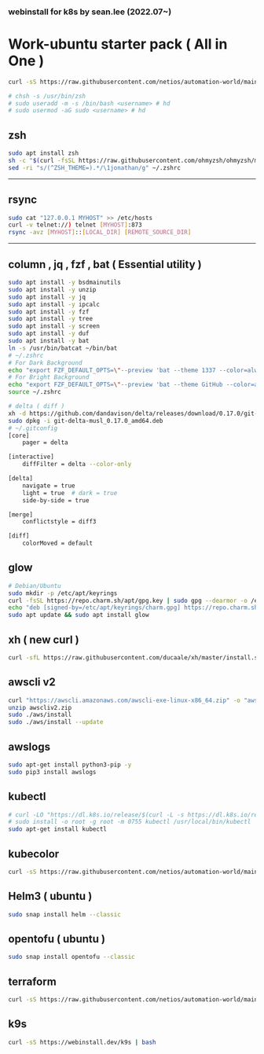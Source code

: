 ### webinstall for k8s by sean.lee (2022.07~)  

# Work-ubuntu starter pack ( All in One )
```bash
curl -sS https://raw.githubusercontent.com/netios/automation-world/main/k8s/ps_zsh.sh | bash

# chsh -s /usr/bin/zsh
# sudo useradd -m -s /bin/bash <username> # hd
# sudo usermod -aG sudo <username> # hd
```

## zsh
```bash
sudo apt install zsh
sh -c "$(curl -fsSL https://raw.githubusercontent.com/ohmyzsh/ohmyzsh/master/tools/install.sh)"
sed -ri "s/(^ZSH_THEME=).*/\1jonathan/g" ~/.zshrc
```

---

## rsync
```bash
sudo cat "127.0.0.1 MYHOST" >> /etc/hosts
curl -v telnet://) telnet [MYHOST]:873
rsync -avz [MYHOST]::[LOCAL_DIR] [REMOTE_SOURCE_DIR]
```
---

## column , jq , fzf , bat ( Essential utility )
```bash
sudo apt install -y bsdmainutils
sudo apt install -y unzip
sudo apt install -y jq
sudo apt install -y ipcalc
sudo apt install -y fzf
sudo apt install -y tree
sudo apt install -y screen
sudo apt install -y duf
sudo apt install -y bat
ln -s /usr/bin/batcat ~/bin/bat 
# ~/.zshrc 
# For Dark Background
echo "export FZF_DEFAULT_OPTS=\"--preview 'bat --theme 1337 --color=always {}'\"" >> ~/.zshrc
# For Bright Background
echo "export FZF_DEFAULT_OPTS=\"--preview 'bat --theme GitHub --color=always {}'\"" >> ~/.zshrc
source ~/.zshrc 

# delta ( diff )
xh -d https://github.com/dandavison/delta/releases/download/0.17.0/git-delta-musl_0.17.0_amd64.deb
sudo dpkg -i git-delta-musl_0.17.0_amd64.deb
# ~/.gitconfig
[core]
    pager = delta

[interactive]
    diffFilter = delta --color-only

[delta]
    navigate = true
    light = true  # dark = true
    side-by-side = true

[merge]
    conflictstyle = diff3

[diff]
    colorMoved = default

```

## glow
```bash
# Debian/Ubuntu
sudo mkdir -p /etc/apt/keyrings
curl -fsSL https://repo.charm.sh/apt/gpg.key | sudo gpg --dearmor -o /etc/apt/keyrings/charm.gpg
echo "deb [signed-by=/etc/apt/keyrings/charm.gpg] https://repo.charm.sh/apt/ * *" | sudo tee /etc/apt/sources.list.d/charm.list
sudo apt update && sudo apt install glow
```

## xh ( new curl )
```bash
curl -sfL https://raw.githubusercontent.com/ducaale/xh/master/install.sh | sh
```

## awscli v2
```bash
curl "https://awscli.amazonaws.com/awscli-exe-linux-x86_64.zip" -o "awscliv2.zip"
unzip awscliv2.zip
sudo ./aws/install
sudo ./aws/install --update
```
## awslogs
```bash
sudo apt-get install python3-pip -y
sudo pip3 install awslogs
```

## kubectl
```bash
# curl -LO "https://dl.k8s.io/release/$(curl -L -s https://dl.k8s.io/release/stable.txt)/bin/linux/amd64/kubectl"
# sudo install -o root -g root -m 0755 kubectl /usr/local/bin/kubectl
sudo apt-get install kubectl
```

## kubecolor  
```bash
curl -sS https://raw.githubusercontent.com/netios/automation-world/main/k8s/kubecolor_install.sh | bash
```

## Helm3 ( ubuntu )
```bash
sudo snap install helm --classic
```

## opentofu ( ubuntu )
```bash
sudo snap install opentofu --classic
```

## terraform
```bash
curl -sS https://raw.githubusercontent.com/netios/automation-world/main/k8s/terraform_helm_init.sh | bash
```

## k9s
```bash
curl -sS https://webinstall.dev/k9s | bash
```


